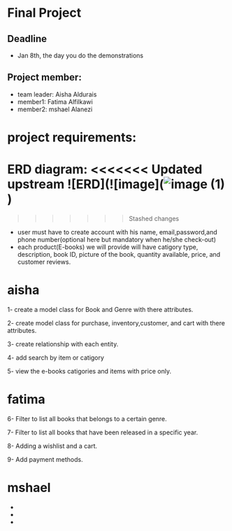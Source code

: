 # Final Project
## Deadline
- Jan 8th, the day you do the demonstrations

## Project member:
  - team leader: Aisha Aldurais
  - member1: Fatima Alfilkawi
  - member2: mshael Alanezi
# project requirements:
ERD diagram:
<<<<<<< Updated upstream
![ERD](![image](![image (1)](https://user-images.githubusercontent.com/93175552/147390656-f587f13d-557e-4145-b2ab-159984892cbf.png)
)
=======

>>>>>>> Stashed changes


- user must have to create account with his name, email,password,and phone number(optional here but mandatory when he/she check-out)
- each product(E-books) we will provide will have catigory type, description, book ID, picture of the book, quantity available, price, and customer reviews. 
# aisha 
  1- create a model class for Book and Genre  with there attributes.
  
  2- create model class for purchase, inventory,customer,  and cart with there attributes.
  
  3- create relationship with each entity.
  
  4- add search by item or catigory
  
  5- view the e-books catigories and items with price only.
  
# fatima    
6- Filter to list all books that belongs to a certain genre.

7- Filter to list all books that have been released in a specific year.

8- Adding a wishlist and a cart.

9- Add payment methods.

# mshael    
-

-

-


